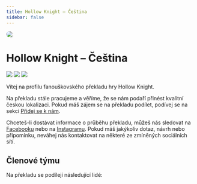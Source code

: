 ```yaml
---
title: Hollow Knight – Čeština
sidebar: false
---
```

<script setup lang="ts">
const people = {
  lead: [
    { name: "MikeCZ", role: "Vedení projektu"}
  ],
  l10n: [
    { name: "Toasat165", role: "Překlad"},
    { name: "DesoloSVK", role: "Překlad"},
    { name: "UwU-master", role: "Překlad"},
    { name: "LucianoLukin", role: "Překlad"},
    { name: "Yohnny", role: "Překlad"},
    { name: "Atoschi", role: "Překlad"},
    { name: "Manz_z", role: "Překlad"},
    { name: "", role: ""},
    { name: "UwU-master", role: "Korektura"},
    { name: "Manz_z", role: "Korektura"},
    { name: "SeymoreClavage", role: "Korektura"},
    { name: "Bendalf21", role: "Korektura"},
  ],
 support: [
    { name: "-", role: "Technika, fonty"},
    { name: "-", role: "Grafika"},
  ],
  partners: [
    { name: "HaiseT", role: "Mediální partner"},
    { name: "PatrikTuri", role: "Mediální partner"}
  ]
};
</script>

<div style="border-radius: 16px; overflow: hidden; margin-bottom: 16px;">
  <img src="https://i.imgur.com/k3FwNSO.jpg">
</div>

# Hollow Knight – Čeština

![](https://img.shields.io/badge/přeloženo-100%25-darkgreen?style=for-the-badge) ![](https://img.shields.io/badge/korektura-99%25-gold?style=for-the-badge) ![](https://img.shields.io/badge/testování-100%25-blue?style=for-the-badge)
<!-- <img src="https://weblate.prekladyher.eu/widget/starfield/starfield/cs/svg-badge.svg" alt="Stav překladu"> -->

Vítej na profilu fanouškovského překladu hry Hollow Knight.

Na překladu stále pracujeme a věříme, že se nám podaří přinést kvalitní českou lokalizaci. Pokud máš zájem se na překladu podílet, podívej se na sekci [Přidej se k nám](#pridej-se-k-nam).

Chceteš-li dostávat informace o průběhu překladu, můžeš nás sledovat na [Facebooku](https://www.facebook.com/profile.php?id=61556872838453) nebo na [Instagramu](https://www.instagram.com/starfield.cestina/). Pokud máš jakýkoliv dotaz, návrh nebo připomínku, neváhej nás kontaktovat na některé ze zmíněných sociálních sítí.


## Členové týmu

Na překladu se podílejí následující lidé:

<PTeamMembers :members="people.lead" />

<PTeamMembers :members="people.l10n" />

<PTeamMembers :members="people.support" />

<PTeamMembers :members="people.partners" />
